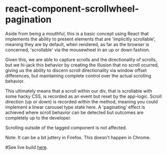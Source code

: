 # react-component-scrollwheel-pagination

Aside from being a mouthful, this is a basic concept using React that implements the ability to present elements that are 'implicitly scrollable', meaning they are by default, when rendered, as far as the browser is concerned, 'scrollable' via the mousewheel in an up or down fashion.

Given this, we are able to capture scrolls and the directionality of scrolls, but we hi-jack this behavior by creating the illusion that no scroll ocurred, giving us the ability to discern scroll directionality via window offset differences, but maintaining complete control over the actual scrolling behavior.

This ultimately means that a scroll within our div, that is scrollable with some hacky CSS, is recorded as an event but reset by the app-logic. Scroll direction (up or down) is recorded within the method, meaning you could implement a linear carousel type state here. A 'paginating' effect is achieved where scroll behavior can be detected but outcomes are completely up to the developer.

Scrolling outside of the tagged component is not affected.

Note: It can be a bit juttery in Firefox. This doesn't happen in Chrome.

#See live build [here](https://franklyt.github.io/react-component-scrollwheel-pagination/).
